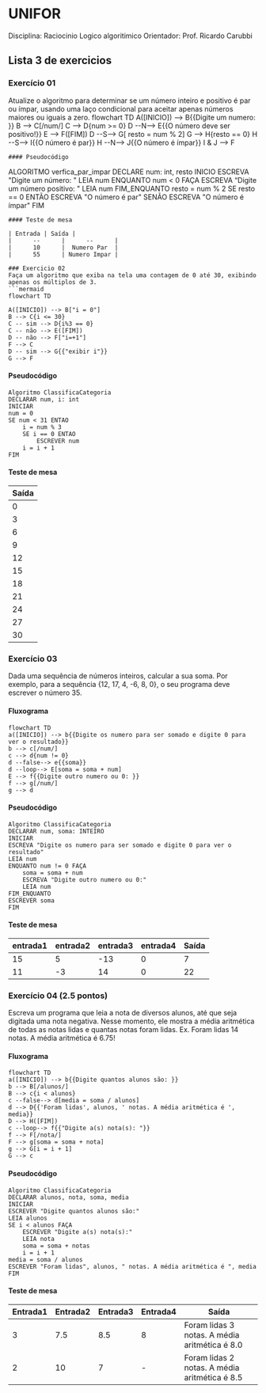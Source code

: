 # UNIFOR
Disciplina: Raciocinio Logico algoritimico
Orientador: Prof. Ricardo Carubbi

## Lista 3 de exercicios

### Exercício 01 
Atualize o algoritmo para determinar se um número inteiro e positivo é par ou ímpar, usando uma laço condicional para aceitar apenas números maiores ou iguais a zero. 
flowchart TD
A([INICIO]) --> B{{Digite um numero: }}
B --> C[/num/]
C --> D{num >= 0}
D --N--> E{{O número deve ser positivo!}}
E --> F([FIM])
D --S--> G[ resto = num % 2]
G --> H{resto == 0}
H --S--> I{{O número é par}}
H --N--> J{{O número é ímpar}}
I & J --> F
```
#### Pseudocódigo
```
ALGORITMO verfica_par_impar
DECLARE num: int, resto
INICIO
ESCREVA "Digite um número: "
LEIA num
ENQUANTO num < 0 FAÇA
	ESCREVA “Digite um número positivo: "
	LEIA num
FIM_ENQUANTO
resto = num % 2
SE resto == 0 ENTÃO
	ESCREVA "O número é par"
SENÃO
	ESCREVA "O número é ímpar"
FIM 
 
```	
#### Teste de mesa 

| Entrada | Saída |
|      --      |      --      |
|      10      |  Numero Par  |
|      55      | Numero Impar |

### Exercicio 02
Faça um algoritmo que exiba na tela uma contagem de 0 até 30, exibindo apenas os múltiplos de 3.
```mermaid
flowchart TD

A([INICIO]) --> B["i = 0"]
B --> C{i <= 30}
C -- sim --> D{i%3 == 0}
C -- não --> E([FIM])
D -- não --> F["i=+1"]
F --> C
D -- sim --> G{{"exibir i"}}
G --> F
```
#### Pseudocódigo 

```
Algoritmo ClassificaCategoria
DECLARAR num, i: int
INICIAR
num = 0
SE num < 31 ENTAO
	i = num % 3
	SE i == 0 ENTAO
		ESCREVER num
	i = i + 1
FIM
```

#### Teste de mesa 

| Saída |
|   -   | 
|0|
|3|
|6|
|9|
|12|
|15|
|18|
|21|
|24|
|27|
|30|

### Exercício 03 
Dada uma sequência de números inteiros, calcular a sua soma. 
Por exemplo, para a sequência {12, 17, 4, -6, 8, 0}, o seu programa deve escrever o número 35.

#### Fluxograma 

```mermaid
flowchart TD
a([INICIO]) --> b{{Digite os numero para ser somado e digite 0 para ver o resultado}}
b --> c[/num/]
c --> d{num != 0}
d --false--> e{{soma}}
d --loop--> E[soma = soma + num]
E --> f{{Digite outro numero ou 0: }}
f --> g[/num/]
g --> d
```

#### Pseudocódigo 

```
Algoritmo ClassificaCategoria
DECLARAR num, soma: INTEIRO
INICIAR
ESCREVA "Digite os numero para ser somado e digite 0 para ver o resultado"
LEIA num
ENQUANTO num != 0 FAÇA
	soma = soma + num
	ESCREVA "Digite outro numero ou 0:"
	LEIA num
FIM_ENQUANTO
ESCREVER soma
FIM
```

#### Teste de mesa 

| entrada1 | entrada2 | entrada3 | entrada4 | Saída | 
|      --      |      --      |      --      |      --      |      --      | 
| 15     | 5      | -13    |  0     | 7    |
| 11   | -3   | 14   | 0 | 22  |

### Exercício 04 (2.5 pontos)
Escreva um programa que leia a nota de diversos alunos, até que seja digitada uma nota negativa. 
Nesse momento, ele mostra a média aritmética de todas as notas lidas e quantas notas foram lidas. 
Ex. Foram lidas 14 notas. A média aritmética é 6.75!

#### Fluxograma 

```mermaid
flowchart TD
a([INICIO]) --> b{{Digite quantos alunos são: }}
b --> B[/alunos/]
B --> c{i < alunos}
c --false--> d[media = soma / alunos]
d --> D{{'Foram lidas', alunos, ' notas. A média aritmética é ', media}}
D --> H([FIM])
c --loop--> f{{"Digite a(s) nota(s): "}}
f --> F[/nota/]
F --> g[soma = soma + nota]
g --> G[i = i + 1]
G --> c
```

#### Pseudocódigo 

```
Algoritmo ClassificaCategoria
DECLARAR alunos, nota, soma, media
INICIAR
ESCREVER "Digite quantos alunos são:"
LEIA alunos
SE i < alunos FAÇA
	ESCREVER "Digite a(s) nota(s):"
	LEIA nota
	soma = soma + notas
	i = i + 1
media = soma / alunos
ESCREVER "Foram lidas", alunos, " notas. A média aritmética é ", media
FIM
```

#### Teste de mesa 

| Entrada1 | Entrada2 | Entrada3 | Entrada4 | Saída | 
|      --      |      --      |      --      |      --      |      --      | 
| 3     | 7.5       | 8.5    | 8 | Foram lidas 3 notas. A média aritmética é 8.0|
| 2     | 10        | 7      | - |Foram lidas 2 notas. A média aritmética é 8.5|
